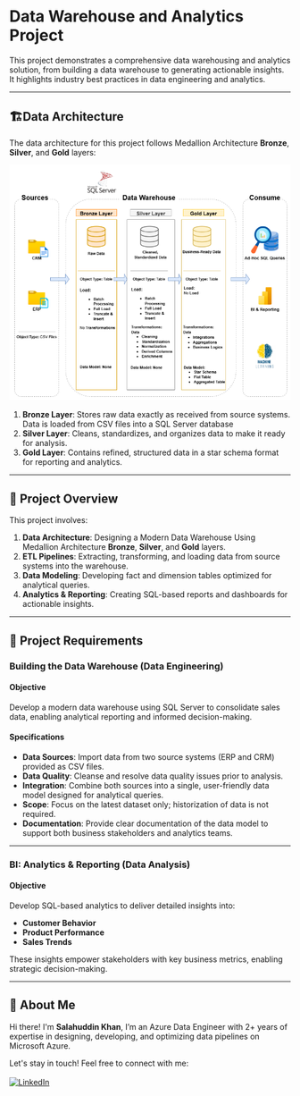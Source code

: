 
# Data Warehouse and Analytics Project

This project demonstrates a comprehensive data warehousing and analytics solution, from building a data warehouse to generating actionable insights. It highlights industry best practices in data engineering and analytics.

---
## 🏗️Data Architecture

The data architecture for this project follows Medallion Architecture **Bronze**, **Silver**, and **Gold** layers:

![Data Architecture](docs/Data_Warehouse_Architecture.png)
1. **Bronze Layer**: Stores raw data exactly as received from source systems. Data is loaded from CSV files into a SQL Server database
2. **Silver Layer**: Cleans, standardizes, and organizes data to make it ready for analysis.
3. **Gold Layer**: Contains refined, structured data in a star schema format for reporting and analytics.

---
## 📖 Project Overview

This project involves:

1. **Data Architecture**: Designing a Modern Data Warehouse Using Medallion Architecture **Bronze**, **Silver**, and **Gold** layers.
2. **ETL Pipelines**: Extracting, transforming, and loading data from source systems into the warehouse.
3. **Data Modeling**: Developing fact and dimension tables optimized for analytical queries.
4. **Analytics & Reporting**: Creating SQL-based reports and dashboards for actionable insights.

---

## 🚀 Project Requirements

### Building the Data Warehouse (Data Engineering)

#### Objective
Develop a modern data warehouse using SQL Server to consolidate sales data, enabling analytical reporting and informed decision-making.

#### Specifications
- **Data Sources**: Import data from two source systems (ERP and CRM) provided as CSV files.
- **Data Quality**: Cleanse and resolve data quality issues prior to analysis.
- **Integration**: Combine both sources into a single, user-friendly data model designed for analytical queries.
- **Scope**: Focus on the latest dataset only; historization of data is not required.
- **Documentation**: Provide clear documentation of the data model to support both business stakeholders and analytics teams.

---

### BI: Analytics & Reporting (Data Analysis)

#### Objective
Develop SQL-based analytics to deliver detailed insights into:
- **Customer Behavior**
- **Product Performance**
- **Sales Trends**

These insights empower stakeholders with key business metrics, enabling strategic decision-making.  

---

## 🌟 About Me

Hi there! I'm **Salahuddin Khan**, I’m an Azure Data Engineer with 2+ years of expertise in designing, developing, and optimizing data 
pipelines on Microsoft Azure.

Let's stay in touch! Feel free to connect with me:<br/><br/>
[![LinkedIn](https://img.shields.io/badge/LinkedIn-0077B5?style=for-the-badge&logo=linkedin&logoColor=white)](https://www.linkedin.com/in/salahuddinkhan99)

